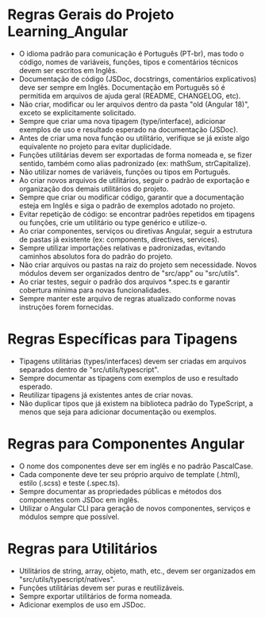 ﻿# Regras Gerais do Projeto Learning_Angular

- O idioma padrão para comunicação é Português (PT-br), mas todo o código, nomes de variáveis, funções, tipos e comentários técnicos devem ser escritos em Inglês.
- Documentação de código (JSDoc, docstrings, comentários explicativos) deve ser sempre em Inglês. Documentação em Português só é permitida em arquivos de ajuda geral (README, CHANGELOG, etc).
- Não criar, modificar ou ler arquivos dentro da pasta "old (Angular 18)", exceto se explicitamente solicitado.
- Sempre que criar uma nova tipagem (type/interface), adicionar exemplos de uso e resultado esperado na documentação (JSDoc).
- Antes de criar uma nova função ou utilitário, verifique se já existe algo equivalente no projeto para evitar duplicidade.
- Funções utilitárias devem ser exportadas de forma nomeada e, se fizer sentido, também como alias padronizado (ex: mathSum, strCapitalize).
- Não utilizar nomes de variáveis, funções ou tipos em Português.
- Ao criar novos arquivos de utilitários, seguir o padrão de exportação e organização dos demais utilitários do projeto.
- Sempre que criar ou modificar código, garantir que a documentação esteja em Inglês e siga o padrão de exemplos adotado no projeto.
- Evitar repetição de código: se encontrar padrões repetidos em tipagens ou funções, crie um utilitário ou type genérico e utilize-o.
- Ao criar componentes, serviços ou diretivas Angular, seguir a estrutura de pastas já existente (ex: components, directives, services).
- Sempre utilizar importações relativas e padronizadas, evitando caminhos absolutos fora do padrão do projeto.
- Não criar arquivos ou pastas na raiz do projeto sem necessidade. Novos módulos devem ser organizados dentro de "src/app" ou "src/utils".
- Ao criar testes, seguir o padrão dos arquivos *.spec.ts e garantir cobertura mínima para novas funcionalidades.
- Sempre manter este arquivo de regras atualizado conforme novas instruções forem fornecidas.

# Regras Específicas para Tipagens

- Tipagens utilitárias (types/interfaces) devem ser criadas em arquivos separados dentro de "src/utils/typescript".
- Sempre documentar as tipagens com exemplos de uso e resultado esperado.
- Reutilizar tipagens já existentes antes de criar novas.
- Não duplicar tipos que já existem na biblioteca padrão do TypeScript, a menos que seja para adicionar documentação ou exemplos.

# Regras para Componentes Angular

- O nome dos componentes deve ser em inglês e no padrão PascalCase.
- Cada componente deve ter seu próprio arquivo de template (.html), estilo (.scss) e teste (.spec.ts).
- Sempre documentar as propriedades públicas e métodos dos componentes com JSDoc em inglês.
- Utilizar o Angular CLI para geração de novos componentes, serviços e módulos sempre que possível.

# Regras para Utilitários

- Utilitários de string, array, objeto, math, etc., devem ser organizados em "src/utils/typescript/natives".
- Funções utilitárias devem ser puras e reutilizáveis.
- Sempre exportar utilitários de forma nomeada.
- Adicionar exemplos de uso em JSDoc.